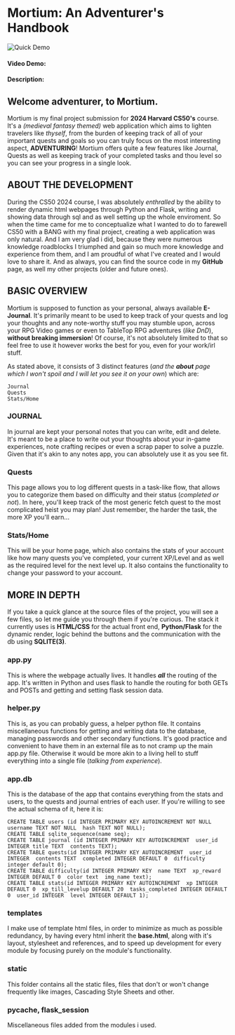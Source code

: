 # Mortium: An Adventurer's Handbook
![Quick Demo](./static/images/screenshots/quick_demo1.gif)
#### Video Demo:  <URL HERE>
#### Description:
## Welcome adventurer, to **Mortium**.

Mortium is my final project submission for **2024 Harvard CS50's** course. It's a *(medieval fantasy themed)* web application which aims to lighten travelers like *thyself*, from the burden of keeping track of all of your important quests and goals so you can truly focus on the most interesting aspect, **ADVENTURING**! Mortium offers quite a few features like Journal, Quests as well as keeping track of your completed tasks and thou level so you can see your progress in a single look. 

## ABOUT THE DEVELOPMENT
During the CS50 2024 course, I was absolutely *enthralled* by the ability to render dynamic html webpages through Python and Flask, writing and showing data through sql and as well setting up the whole enviroment. So when the time came for me to conceptualize what I wanted to do to farewell CS50 with a BANG with my final project, creating a web application was only natural. And I am very glad i did, because they were numerous knowledge roadblocks I triumphed and gain so much more knowledge and experience from them, and I am proudful of what I've created and I would love to share it. And as always, you can find the source code in my **GitHub** page, as well my other projects (older and future ones).

## BASIC OVERVIEW
Mortium is supposed to function as your personal, always available **E-Journal**. It's primarily meant to be used to keep track of your quests and log your thoughts and any note-worthy stuff you may stumble upon, across your RPG Video games or even to TableTop RPG adventures (*like DnD*), **without breaking immersion**! Of course, it's not absolutely limited to that so feel free to use it however works the best for you, even for your work/irl stuff.

As stated above, it consists of 3 distinct features (*and the **about** page which I won't spoil and I will let you see it on your own*) which are:
```
Journal
Quests
Stats/Home
```

### JOURNAL
In journal are kept your personal notes that you can write, edit and delete. It's meant to be a place to write out your thoughts about your in-game experiences, note crafting recipes or even a scrap paper to solve a puzzle. Given that it's akin to any notes app, you can absolutely use it as you see fit.

### Quests
This page allows you to log different quests in a task-like flow, that allows you to categorize them based on difficulty and their status (*completed or not*). In here, you'll keep track of the most generic fetch quest to the most complicated heist you may plan! Just remember, the harder the task, the more XP you'll earn...

### Stats/Home
This will be your home page, which also contains the stats of your account like how many quests you've completed, your current XP/Level and as well as the required level for the next level up. It also contains the functionality to change your password to your account.

## MORE IN DEPTH
If you take a quick glance at the source files of the project, you will see a few files, so let me guide you through them if you're curious. The stack it currently uses is **HTML/CSS** for the actual front end, **Python/Flask** for the dynamic render, logic behind the buttons and the communication with the db using **SQLITE(3)**.
### app.py
This is where the webpage actually lives. It handles ***all*** the routing of the app. It's written in Python and uses flask to handle the routing for both GETs and POSTs and getting and setting flask session data.
### helper.py
This is, as you can probably guess, a helper python file. It contains miscellaneous functions for getting and writing data to the database, managing passwords and other secondary functions. It's good practice and convenient to have them in an external file as to not cramp up the main app.py file. Otherwise it would be more akin to a living hell to stuff everything into a single file (*talking from experience*).
### app.db
This is the database of the app that contains everything from the stats and users, to the quests and journal entries of each user. If you're willing to see the actual schema of it, here it is:
```
CREATE TABLE users (id INTEGER PRIMARY KEY AUTOINCREMENT NOT NULL  username TEXT NOT NULL  hash TEXT NOT NULL);
CREATE TABLE sqlite_sequence(name seq);
CREATE TABLE journal (id INTEGER PRIMARY KEY AUTOINCREMENT  user_id INTEGER title TEXT  contents TEXT);
CREATE TABLE quests(id INTEGER PRIMARY KEY AUTOINCREMENT  user_id INTEGER  contents TEXT  completed INTEGER DEFAULT 0  difficulty integer default 0);
CREATE TABLE difficulty(id INTEGER PRIMARY KEY  name TEXT  xp_reward INTEGER DEFAULT 0  color text  img_name text);
CREATE TABLE stats(id INTEGER PRIMARY KEY AUTOINCREMENT  xp INTEGER DEFAULT 0  xp_till_levelup DEFAULT 20  tasks_completed INTEGER DEFAULT 0  user_id INTEGER  level INTEGER DEFAULT 1);
```
### templates
I make use of template html files, in order to minimize as much as possible redundancy, by having every html inherit the **base.html**, along with it's layout, stylesheet and references, and to speed up development for every module by focusing purely on the module's functionality.
### static
This folder contains all the static files, files that don't or won't change frequently like images, Cascading Style Sheets and other.
### __pycache__, flask_session
Miscellaneous files added from the modules i used.